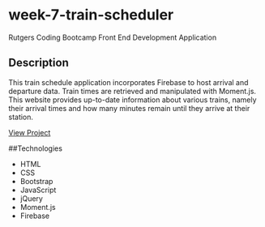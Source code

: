 # week-7-train-scheduler
Rutgers Coding Bootcamp Front End Development Application

## Description
This train schedule application incorporates Firebase to host arrival and departure data. Train times are retrieved and manipulated with Moment.js. This website provides up-to-date information about various trains, namely their arrival times and how many minutes remain until they arrive at their station.

[View Project](http://aes-train-schedule.herokuapp.com/)

##Technologies
- HTML
- CSS
- Bootstrap
- JavaScript
- jQuery
- Moment.js
- Firebase